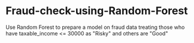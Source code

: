 # Fraud-check-using-Random-Forest

Use Random Forest to prepare a model on fraud data 
treating those who have taxable_income <= 30000 as "Risky" and others are "Good"
